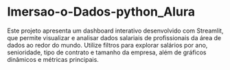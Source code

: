 # Imersao-o-Dados-python_Alura
Este projeto apresenta um dashboard interativo desenvolvido com Streamlit, que permite visualizar e analisar dados salariais de profissionais da área de dados ao redor do mundo. Utilize filtros para explorar salários por ano, senioridade, tipo de contrato e tamanho da empresa, além de gráficos dinâmicos e métricas principais.
